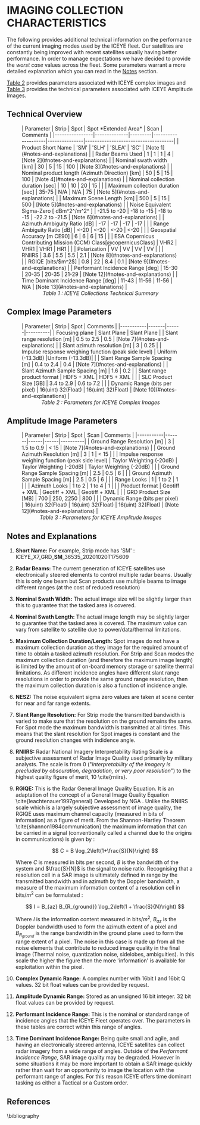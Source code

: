 # IMAGING COLLECTION CHARACTERISTICS

The following provides additional technical information on the performance of the current imaging modes used by the ICEYE fleet. Our satellites are constantly being improved with recent satellites usually having better performance. In order to manage expectations we have decided to provide the *worst case* values across the fleet. Some parameters warrant a more detailed explanation which you can read in the [Notes](#notes-and-explanations) section.

 [Table 2](#complex-image-parameters) provides parameters associated with ICEYE complex images and [Table 3](#amplitude-image-parameters) provides the technical parameters associated with ICEYE Amplitude Images.

## Technical Overview

<figure markdown>
| Parameter      | Strip        |  Spot   | Spot *Extended Area* | Scan          | Comments                            |
|----------------|--------------|---------|--------------------|---------------|-------------------------------------|
| Product Short Name            | 'SM'         | 'SLH'     | 'SLEA' | 'SC'    | [Note 1](#notes-and-explanations)    |
| Radar Beams Used              |  1           | 1         | 1     | 4       | [Note 2](#notes-and-explanations)    |
| Nominal swath width [km]      | 30           | 5         | 15    | 100     | [Note 3](#notes-and-explanations)    |
| Nominal product length (Azimuth Direction) [km] | 50 | 5 | 15    | 100     | [Note 4](#notes-and-explanations)    |
| Nominal collection duration [sec] | 10       | 10        | 20     | 15      |                                      |
| Maximum collection duration [sec] | 35-75    | N/A       | N/A   | 75      | [Note 5](#notes-and-explanations)    |
| Maximum Scene Length [km]         | 500  | 5         | 15     | 500 | [Note 5](#notes-and-explanations)    |
| Noise Equivalent Sigma-Zero [ dBm^2^/m^2^ ]  | -21.5 to -20 | -18 to -15 | -18 to -15 | -22.2 to -21.5 | [Note 6](#notes-and-explanations)    |
| Azimuth Ambiguity Ratio [dB]  | -17          | -17       | -17    | -17     |                                      |
| Range Ambiguity Ratio [dB]    | <-20          | <-20       | <-20    | <-20     |                                      |
| Geospatial Accuracy [m CE90] | 6            | 6         | 6      | 15      |                                      |
| ESA Copernicus Contributing Mission (CCM) Class[@copernicusClass] | VHR2 | VHR1 | VHR1 | HR1 |                     |
| Polarization                  | VV           | VV        | VV     | VV      |                                      |
| RNIIRS                        | 3.6          | 5.5       | 5.5    | 2.1     | [Note 8](#notes-and-explanations)    |
| RGIQE [bits/$m^2$]               | 0.8          | 22        |  8.4     | 0.1     | [Note 9](#notes-and-explanations)    |
| Performant Incidence Range [deg]  | 15-30    | 20-35     | 20-35  | 21-29   | [Note 12](#notes-and-explanations)   |
| Time Dominant Incidence Range [deg] | 11-43  | 11-56     | 11-56 | N/A      | [Note 13](#notes-and-explanations)   |
<figcaption align = "center"><em>Table 1 : ICEYE Collections Technical Summary</em></figcaption>
</figure>

## Complex Image Parameters
<figure markdown>
| Parameter | Strip | Spot | Comments |
|-----------|-------|------|----------|
| Focusing plane |  Slant Plane  | Slant Plane  |
| Slant range resolution [m] | 0.5 to 2.5 | 0.5 | [Note 7](#notes-and-explanations) |
| Slant azimuth resolution [m] | 3 | 0.25 |   
| Impulse response weighing function (peak side level) | Uniform (-13.3dB) |Uniform (-13.3dB)| |
| Slant Range Sample Spacing [m] | 0.4 to 2.4 | 0.4 | [Note 7](#notes-and-explanations)  | 
| Slant Azimuth Sample Spacing [m] | 1.6 | 0.2 |  
| Slant range product format | HDF5 + XML | HDF5 + XML | |   
| SLC Product Size [GB] | 3.4 to 2.9 | 0.6 to 7.2 |   |
| Dynamic Range (bits per pixel) | 16(uint) 32(Float) | 16(uint) 32(Float) | [Note 10](#notes-and-explanations) |  

<figcaption align = "center"><em>Table 2 : Parameters for ICEYE Complex Images</em></figcaption>
</figure>    

## Amplitude Image Parameters
<figure markdown>
| Parameter | Strip | Spot | Scan | Comments |
|-----------|-------|------|------|----------|
| Ground Range Resolution [m]  | 3  | 1.5 to 0.9  | < 15  |  [Note 7](#notes-and-explanations) |
| Ground Azimuth Resolution [m]  | 3  | 1  | < 15  |   |
| Impulse response weighing function (peak side level)  |  Taylor Weighting (-20dB) | Taylor Weighting (-20dB) | Taylor Weighting (-20dB)  |   |
| Ground Range Sample Spacing [m]  | 2.5  | 0.5  | 6  |   |
| Ground Azimuth Sample Spacing [m]  | 2.5  | 0.5  | 6  |   |
| Range Looks  | 1  | 1 to 2  | 1  |   |
| Azimuth Looks  | 1 to 2  | 1 to 4  | 1  |   |
| Product format  | Geotiff + XML | Geotiff + XML | Geotiff + XML  |   |
| GRD Product Size [MB]  | 700  | 250, 2250  | 800  |   |
| Dynamic Range (bits per pixel)  | 16(uint) 32(Float) | 16(uint) 32(Float) | 16(uint) 32(Float) | [Note 12](#notes-and-explanations)   |
<figcaption align = "center"><em>Table 3 : Parameters for ICEYE Amplitude Images</em></figcaption>
</figure>    


## Notes and Explanations
1. **Short Name:** For example, Strip mode has 'SM' : ICEYE_X7_GRD_**SM**_36535_20201020T175609
2. **Radar Beams:** The current generation of ICEYE satellites use electronically steered elements to control multiple radar beams. Usually this is only one beam but Scan products use multiple beams to image different ranges (at the cost of reduced resolution) 
3. **Nominal Swath Width:** The actual image size will be slightly larger than this to guarantee that the tasked area is covered.
4. **Nominal Swath Length:** The actual image length may be slightly larger to guarantee that the tasked area is covered. The maximum value can vary from satellite to satellite due to power/data/thermal limitations.
5. **Maximum Collection Duration/Length:** Spot images do not have a maximum collection duration as they image for the required amount of time to obtain a tasked azimuth resolution. For Strip and Scan modes the maximum collection duration (and therefore the maximum image length) is limited by the amount of on-board memory storage or satellite thermal limitations. As different incidence angles have different slant range resolutions in order to provide the same ground range resolution, then the maximum collection duration is also a function of incidence angle. 
6. **NESZ:** The noise equivalent sigma zero values are taken at scene center for near and far range extents.
7. **Slant Range Resolution:** For Strip mode the transmitted bandwidth is varied to make sure that the resolution on the ground remains the same. For Spot mode the maximum bandwidth is transmitted at all times. This means that the slant resolution for Spot images is constant and the ground resolution changes with indidence angle.
8. **RNIIRS:** Radar National Imagery Interpretability Rating Scale is a subjective assessment of Radar Image Quality used primarily by military analysts. The scale is from 0 ("*interpretability of the imagery is precluded by obscuration, degradation, or very poor resolution*") to the highest quality figure of merit, 10 \cite{rniirs}.
9. **RGIQE:** This is the Radar General Image Quality Equation. It is an adaptation of the concept of a General Image Quality Equation \cite{leachtenauer1997general} Developed by NGA . Unlike the RNIIRS scale which is a largely subjective assessment of image quality, the RGIQE uses maximum channel capacity (measured in bits of information) as a figure of merit. From the Shannon-Hartley Theorem \cite{shannon1984communication} the maximum information that can be carried in a signal (conventionally called a channel due to the origins in communications) is given by :

    $$ C = B \log_2\left(1+\frac{S}{N}\right) $$

    Where $C$ is measured in bits per second, $B$ is the bandwidth of the system and $\frac{S}{N}$ is the signal to noise ratio.
    Recognising that a resolution cell in a SAR image is ultimately defined in range by the transmitted bandwidth and in azimuth by the Doppler bandwidth, a measure of the maximum information content of a resolution cell in bits/$m^2$ can be formulated :

    $$ I = B_{az} B_{R_{ground}} \log_2\left(1 + \frac{S}{N}\right) $$

    Where $I$ is the information content measured in bits/$m^2$, $B_{az}$ is the Doppler bandwidth used to form the azimuth extent of a pixel and $B_{R_{ground}}$ is the range bandwidth in the ground plane used to form the range extent of a pixel. The noise in this case is made up from all the  noise elements that contribute to reduced image quality in the final image (Thermal noise, quantization noise, sidelobes, ambiguities). In this scale the higher the figure then the more 'information' is available for exploitation within the pixel.

10. **Complex Dynamic Range:** A complex number with 16bit I and 16bit Q values. 32 bit float values can be provided by request.
11. **Amplitude Dynamic Range:** Stored as an unsigned 16 bit integer. 32 bit float values can be provided by request.
12. **Performant Incidence Range:** This is the nominal or standard range of incidence angles that the ICEYE Fleet operates over. The parameters in these tables are correct within this range of angles.
13. **Time  Dominant  Incidence Range:** Being quite small and agile, and having an electronically steered antenna, ICEYE satellites can collect radar imagery from a wide range of angles. Outside of the *Performant Incidence Range*, SAR image quality may be degraded. However in some situations it may be more important to obtain a SAR image quickly rather than wait for an opportunity to image the location with the performant range of angles. For this reason ICEYE offers time dominant tasking as either a Tactical or a Custom order.

## References
\bibliography
